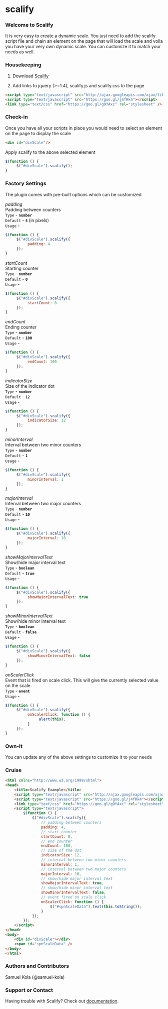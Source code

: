 # scalify
### Welcome to Scalify
It is very easy to create a dynamic scale. You just need to add the scalify script file and chain an element on the page that will load the scale and voila you have your very own dynamic scale. You can customize it to match your needs as well.

### Housekeeping
1. Download [Scalify](https://github.com/samuel-kola/scalify/zipball/master)

2. Add links to jquery (>=1.4), scalify.js and scalify.css to the page 
```html
<script type="text/javascript" src="http://ajax.googleapis.com/ajax/libs/jquery/1.7/jquery.min.js"></script>
<script type="text/javascript" src="https://goo.gl/j4fRk4"></script>
<link type="text/css" href="https://goo.gl/gOYAxc" rel="stylesheet" />
```

### Check-in
Once you have all your scripts in place you would need to select an element on the page to display the scale
```html
<div id="divScale"/>
```

Apply scalify to the above selected element
```javascript
$(function () {
     $("#divScale").scalify();
}
```

### Factory Settings
The plugin comes with pre-built options which can be customized

_padding_<br/>
Padding between counters<br/>
`Type`    - <b>`number`</b><br/>
`Default` - <b>`4`</b> (in pixels) <br/>
`Usage`   -  
```javascript
$(function () { 
     $("#divScale").scalify({ 
          padding: 4 
     }); 
}
```
_startCount_<br/>
Starting counter<br/>
`Type`    - <b>`number`</b><br/>
`Default` - <b>`0`</b><br/>
`Usage`   -  
```javascript
$(function () { 
     $("#divScale").scalify({ 
          startCount: 0
     }); 
}
```
_endCount_<br/>
Ending counter<br/>
`Type`    - <b>`number`</b><br/>
`Default` - <b>`100`</b><br/>
`Usage`   -  
```javascript
$(function () { 
     $("#divScale").scalify({ 
          endCount: 100
     }); 
}
```
_indicatorSize_<br/>
Size of the indicator dot<br/>
`Type`    - <b>`number`</b><br/>
`Default` - <b>`12`</b><br/>
`Usage`   -  
```javascript
$(function () { 
     $("#divScale").scalify({ 
          indicatorSize: 12
     }); 
}
```
_minorInterval_<br/>
Interval between two minor counters<br/>
`Type`    - <b>`number`</b><br/>
`Default` - <b>`1`</b><br/>
`Usage`   -  
```javascript
$(function () { 
     $("#divScale").scalify({ 
          minorInterval: 1
     }); 
}
```
_majorInterval_<br/>
Interval between two major counters<br/>
`Type`    - <b>`number`</b><br/>
`Default` - <b>`10`</b><br/>
`Usage`   -  
```javascript
$(function () { 
     $("#divScale").scalify({ 
          majorInterval: 10
     }); 
}
```
_showMajorIntervalText_<br/>
Show/hide major interval text<br/>
`Type`    - <b>`boolean`</b><br/>
`Default` - <b>`true`</b><br/>
`Usage`   -  
```javascript
$(function () { 
     $("#divScale").scalify({ 
          showMajorIntervalText: true
     }); 
}
```
_showMinorIntervalText_<br/>
Show/hide minor interval text<br/>
`Type`    - <b>`boolean`</b><br/>
`Default` - <b>`false`</b><br/>
`Usage`   -  
```javascript
$(function () { 
     $("#divScale").scalify({ 
          showMinorIntervalText: false
     }); 
}
```

_onScalerClick_<br/>
Event that is fired on scale click. This will give the currently selected value on the scale.<br/>
`Type`  - <b>`event`</b><br/>
`Usage` -  
```javascript
$(function () { 
     $("#divScale").scalify({ 
          onScalerClick: function () { 
               alert(this); 
          } 
     }); 
}
```
### Own-It
You can update any of the above settings to customize it to your needs

### Cruise
```html
<html xmlns="http://www.w3.org/1999/xhtml">
<head>
    <title>Scalify Example</title>
    <script type="text/javascript" src="http://ajax.googleapis.com/ajax/libs/jquery/1.7/jquery.min.js"></script>
    <script type="text/javascript" src="https://goo.gl/j4fRk4"></script>
    <link type="text/css" href="https://goo.gl/gOYAxc" rel="stylesheet" />
	<script type="text/javascript">
        $(function () {
            $("#divScale").scalify({
                // padding between counters
                padding: 4,
                // start counter
                startCount: 0,
                // end counter
                endCount: 100,
                // size of the dot
                indicatorSize: 12,
                // interval between two minor counters
                minorInterval: 1,
                // interval between two major counters
                majorInterval: 10,
                // show/hide major interval text
                showMajorIntervalText: true,
                // show/hide minor interval text
                showMinorIntervalText: false,
                // event fired on scale click
                onScalerClick: function () {
                    $("#spnScaleData").text(this.toString());
                }
            });
        });
    </script>
</head>
<body>
    <div id="divScale"></div>
    <span id="spnScaleData" />
</body>
</html>
```

### Authors and Contributors
Samuel Kola (@samuel-kola)

### Support or Contact
Having trouble with Scalify? Check out [documentation](https://github.com/samuel-kola/scalify).


